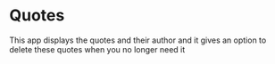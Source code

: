 # Quotes
This app displays the quotes and their author and it gives an option to delete these quotes when you no longer need it
